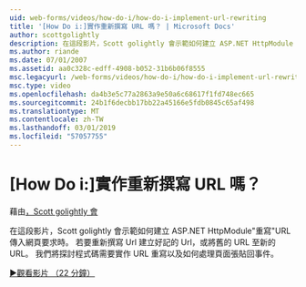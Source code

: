 ```yaml
---
uid: web-forms/videos/how-do-i/how-do-i-implement-url-rewriting
title: '[How Do i:]實作重新撰寫 URL 嗎？ | Microsoft Docs'
author: scottgolightly
description: 在這段影片，Scott golightly 會示範如何建立 ASP.NET HttpModule '重寫' URL 傳入網頁要求時。 您可能想要重寫...
ms.author: riande
ms.date: 07/01/2007
ms.assetid: aa0c328c-edff-4908-b052-31b6b06f8555
msc.legacyurl: /web-forms/videos/how-do-i/how-do-i-implement-url-rewriting
msc.type: video
ms.openlocfilehash: da4b3e5c77a2863a9e50a6c68617f1fd748ec665
ms.sourcegitcommit: 24b1f6decbb17bb22a45166e5fdb0845c65af498
ms.translationtype: MT
ms.contentlocale: zh-TW
ms.lasthandoff: 03/01/2019
ms.locfileid: "57057755"
---
```

<a name="how-do-i-implement-url-rewriting"></a>[How Do i:]實作重新撰寫 URL 嗎？
====================
藉由[，Scott golightly 會](https://github.com/scottgolightly)

在這段影片，Scott golightly 會示範如何建立 ASP.NET HttpModule"重寫"URL 傳入網頁要求時。 若要重新撰寫 Url 建立好記的 Url，或將舊的 URL 至新的 URL。 我們將探討程式碼需要實作 URL 重寫以及如何處理頁面張貼回事件。

[&#9654;觀看影片 （22 分鐘）](https://channel9.msdn.com/Blogs/ASP-NET-Site-Videos/how-do-i-implement-url-rewriting)
